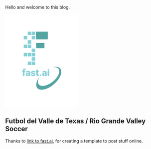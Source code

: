 Hello and welcome to this blog. 

![Image of fast.ai logo](images/logo.png)

## Futbol del Valle de Texas / Rio Grande Valley Soccer

Thanks to  [link to fast.ai](https://www.fast.ai), for creating a template to post stuff online. 
